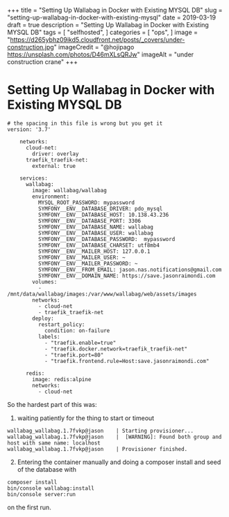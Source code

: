 +++
title = "Setting Up Wallabag in Docker with Existing MYSQL DB"
slug = "setting-up-wallabag-in-docker-with-existing-mysql"
date = 2019-03-19
draft = true
description = "Setting Up Wallabag in Docker with Existing MYSQL DB"
tags = [
    "selfhosted",
]
categories = [
    "ops",
]
image = "https://d265ybhz09ikd5.cloudfront.net/posts/_covers/under-construction.jpg"
imageCredit = "@hojipago https://unsplash.com/photos/D46mXLsQRJw"
imageAlt = "under construction crane"
+++ 

# Setting Up Wallabag in Docker with Existing MYSQL DB
```
# the spacing in this file is wrong but you get it
version: '3.7'

    networks:
      cloud-net:
        driver: overlay
      traefik_traefik-net:
        external: true

    services:
      wallabag:
        image: wallabag/wallabag
        environment:
          MYSQL_ROOT_PASSWORD: mypassword
          SYMFONY__ENV__DATABASE_DRIVER: pdo_mysql
          SYMFONY__ENV__DATABASE_HOST: 10.138.43.236
          SYMFONY__ENV__DATABASE_PORT: 3306
          SYMFONY__ENV__DATABASE_NAME: wallabag
          SYMFONY__ENV__DATABASE_USER: wallabag
          SYMFONY__ENV__DATABASE_PASSWORD:  mypassword
          SYMFONY__ENV__DATABASE_CHARSET: utf8mb4
          SYMFONY__ENV__MAILER_HOST: 127.0.0.1
          SYMFONY__ENV__MAILER_USER: ~
          SYMFONY__ENV__MAILER_PASSWORD: ~
          SYMFONY__ENV__FROM_EMAIL: jason.nas.notifications@gmail.com
          SYMFONY__ENV__DOMAIN_NAME: https://save.jasonraimondi.com
        volumes:
          - /mnt/data/wallabag/images:/var/www/wallabag/web/assets/images 
        networks:
          - cloud-net
          - traefik_traefik-net
        deploy:
          restart_policy:
            condition: on-failure
          labels:
            - "traefik.enable=true"
            - "traefik.docker.network=traefik_traefik-net"
            - "traefik.port=80"
            - "traefik.frontend.rule=Host:save.jasonraimondi.com"

      redis:
        image: redis:alpine
        networks:
          - cloud-net
```


So the hardest part of this was:

1) waiting patiently for the thing to start or timeout

```
wallabag_wallabag.1.7fvkp@jason    | Starting provisioner...
wallabag_wallabag.1.7fvkp@jason    |  [WARNING]: Found both group and host with same name: localhost
wallabag_wallabag.1.7fvkp@jason    | Provisioner finished.
```

2) Entering the container manually and doing a composer install and seed of the database with 

```
composer install
bin/console wallabag:install
bin/console server:run
```

on the first run.